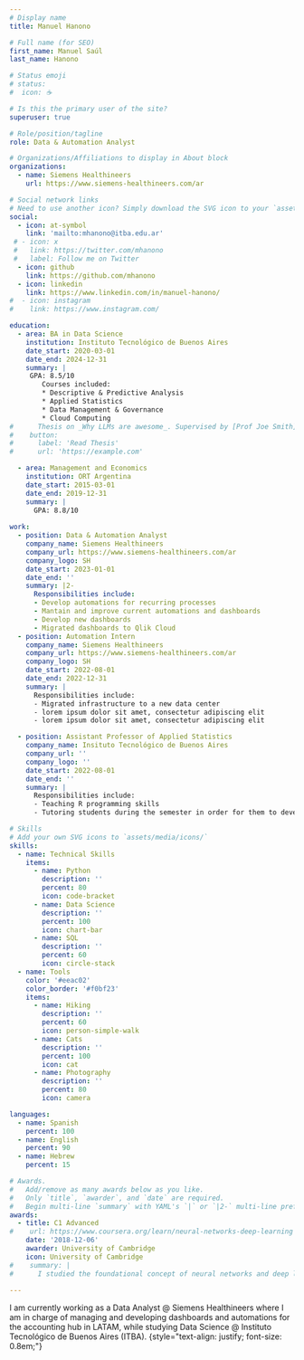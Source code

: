 ```yaml
---
# Display name
title: Manuel Hanono

# Full name (for SEO)
first_name: Manuel Saúl
last_name: Hanono

# Status emoji
# status:
#  icon: ☕️

# Is this the primary user of the site?
superuser: true

# Role/position/tagline
role: Data & Automation Analyst

# Organizations/Affiliations to display in About block
organizations:
  - name: Siemens Healthineers
    url: https://www.siemens-healthineers.com/ar

# Social network links
# Need to use another icon? Simply download the SVG icon to your `assets/media/icons/` folder.
social:
  - icon: at-symbol
    link: 'mailto:mhanono@itba.edu.ar'
 # - icon: x
 #   link: https://twitter.com/mhanono
 #   label: Follow me on Twitter
  - icon: github
    link: https://github.com/mhanono
  - icon: linkedin
    link: https://www.linkedin.com/in/manuel-hanono/
#  - icon: instagram
#    link: https://www.instagram.com/

education:
  - area: BA in Data Science
    institution: Instituto Tecnológico de Buenos Aires
    date_start: 2020-03-01
    date_end: 2024-12-31
    summary: |
     GPA: 8.5/10
        Courses included:
        * Descriptive & Predictive Analysis
        * Applied Statistics
        * Data Management & Governance
        * Cloud Computing
#      Thesis on _Why LLMs are awesome_. Supervised by [Prof Joe Smith](https://example.com). Presented papers at 5 IEEE conferences with the contributions being published in 2 Springer journals.      
#    button:
#      label: 'Read Thesis'
#      url: 'https://example.com'

  - area: Management and Economics
    institution: ORT Argentina
    date_start: 2015-03-01
    date_end: 2019-12-31
    summary: |
      GPA: 8.8/10
    
work:
  - position: Data & Automation Analyst
    company_name: Siemens Healthineers
    company_url: https://www.siemens-healthineers.com/ar
    company_logo: SH
    date_start: 2023-01-01
    date_end: ''
    summary: |2-
      Responsibilities include:
      - Develop automations for recurring processes
      - Mantain and improve current automations and dashboards
      - Develop new dashboards
      - Migrated dashboards to Qlik Cloud
  - position: Automation Intern
    company_name: Siemens Healthineers
    company_url: https://www.siemens-healthineers.com/ar
    company_logo: SH
    date_start: 2022-08-01
    date_end: 2022-12-31
    summary: |
      Responsibilities include:
      - Migrated infrastructure to a new data center
      - lorem ipsum dolor sit amet, consectetur adipiscing elit
      - lorem ipsum dolor sit amet, consectetur adipiscing elit

  - position: Assistant Professor of Applied Statistics
    company_name: Insituto Tecnológico de Buenos Aires
    company_url: ''
    company_logo: ''
    date_start: 2022-08-01
    date_end: ''
    summary: |
      Responsibilities include:
      - Teaching R programming skills
      - Tutoring students during the semester in order for them to develop an applied statistics project

# Skills
# Add your own SVG icons to `assets/media/icons/`
skills:
  - name: Technical Skills
    items:
      - name: Python
        description: ''
        percent: 80
        icon: code-bracket
      - name: Data Science
        description: ''
        percent: 100
        icon: chart-bar
      - name: SQL
        description: ''
        percent: 60
        icon: circle-stack
  - name: Tools
    color: '#eeac02'
    color_border: '#f0bf23'
    items:
      - name: Hiking
        description: ''
        percent: 60
        icon: person-simple-walk
      - name: Cats
        description: ''
        percent: 100
        icon: cat
      - name: Photography
        description: ''
        percent: 80
        icon: camera

languages:
  - name: Spanish
    percent: 100
  - name: English
    percent: 90
  - name: Hebrew
    percent: 15

# Awards.
#   Add/remove as many awards below as you like.
#   Only `title`, `awarder`, and `date` are required.
#   Begin multi-line `summary` with YAML's `|` or `|2-` multi-line prefix and indent 2 spaces below.
awards:
  - title: C1 Advanced
#    url: https://www.coursera.org/learn/neural-networks-deep-learning
    date: '2018-12-06'
    awarder: University of Cambridge
    icon: University of Cambridge
#    summary: |
#      I studied the foundational concept of neural networks and deep learning. By the end, I was familiar with the significant technological trends driving the rise of deep learning; build, train, and apply fully connected deep neural networks; implement efficient (vectorized) neural networks; identify key parameters in a neural network’s architecture; and apply deep learning to your own applications.
    
---
```


I am currently working as a Data Analyst @ Siemens Healthineers where I am in charge of managing and developing dashboards and automations for the accounting hub in LATAM, while studying Data Science @ Instituto Tecnológico de Buenos Aires (ITBA).
{style="text-align: justify; font-size: 0.8em;"}
